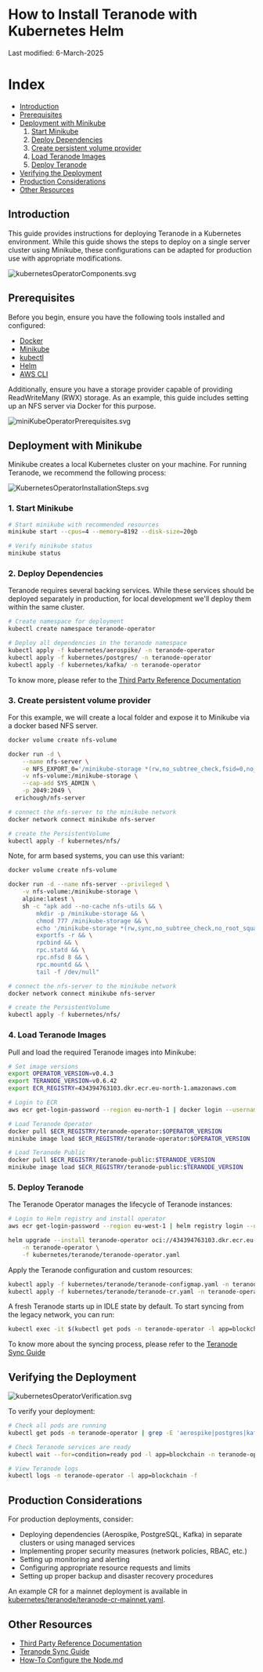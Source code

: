 # How to Install Teranode with Kubernetes Helm

Last modified: 6-March-2025

# Index

- [Introduction](#introduction)
- [Prerequisites](#prerequisites)
- [Deployment with Minikube](#deployment-with-minikube)
  1. [Start Minikube](#1-start-minikube)
  2. [Deploy Dependencies](#2-deploy-dependencies)
  3. [Create persistent volume provider](#3-create-persistent-volume-provider)
  4. [Load Teranode Images](#4-load-teranode-images)
  5. [Deploy Teranode](#5-deploy-teranode)
- [Verifying the Deployment](#verifying-the-deployment)
- [Production Considerations](#production-considerations)
- [Other Resources](#other-resources)

## Introduction

This guide provides instructions for deploying Teranode in a Kubernetes environment. While this guide shows the steps to deploy on a single server cluster using Minikube, these configurations can be adapted for production use with appropriate modifications.

![kubernetesOperatorComponents.svg](img/mermaid/kubernetesOperatorComponents.svg)

## Prerequisites

Before you begin, ensure you have the following tools installed and configured:

- [Docker](https://docs.docker.com/get-docker/)
- [Minikube](https://minikube.sigs.k8s.io/docs/start/)
- [kubectl](https://kubernetes.io/docs/tasks/tools/)
- [Helm](https://helm.sh/docs/intro/install/)
- [AWS CLI](https://aws.amazon.com/cli/)

Additionally, ensure you have a storage provider capable of providing ReadWriteMany (RWX) storage. As an example, this guide includes setting up an NFS server via Docker for this purpose.

![miniKubeOperatorPrerequisites.svg](img/mermaid/miniKubeOperatorPrerequisites.svg)


## Deployment with Minikube

Minikube creates a local Kubernetes cluster on your machine. For running Teranode, we recommend the following process:

![KubernetesOperatorInstallationSteps.svg](img/mermaid/KubernetesOperatorInstallationSteps.svg)

### 1. Start Minikube
```bash
# Start minikube with recommended resources
minikube start --cpus=4 --memory=8192 --disk-size=20gb

# Verify minikube status
minikube status
```

### 2. Deploy Dependencies

Teranode requires several backing services. While these services should be deployed separately in production, for local development we'll deploy them within the same cluster.

```bash
# Create namespace for deployment
kubectl create namespace teranode-operator

# Deploy all dependencies in the teranode namespace
kubectl apply -f kubernetes/aerospike/ -n teranode-operator
kubectl apply -f kubernetes/postgres/ -n teranode-operator
kubectl apply -f kubernetes/kafka/ -n teranode-operator
```

To know more, please refer to the [Third Party Reference Documentation](../../../references/thirdPartySoftwareRequirements.md)

### 3. Create persistent volume provider
For this example, we will create a local folder and expose it to Minikube via a docker based NFS server.

```bash
docker volume create nfs-volume

docker run -d \
    --name nfs-server \
    -e NFS_EXPORT_0='/minikube-storage *(rw,no_subtree_check,fsid=0,no_root_squash)' \
    -v nfs-volume:/minikube-storage \
    --cap-add SYS_ADMIN \
    -p 2049:2049 \
  erichough/nfs-server

# connect the nfs-server to the minikube network
docker network connect minikube nfs-server

# create the PersistentVolume
kubectl apply -f kubernetes/nfs/
```

Note, for arm based systems, you can use this variant:

```bash
docker volume create nfs-volume

docker run -d --name nfs-server --privileged \
    -v nfs-volume:/minikube-storage \
    alpine:latest \
    sh -c "apk add --no-cache nfs-utils && \
        mkdir -p /minikube-storage && \
        chmod 777 /minikube-storage && \
        echo '/minikube-storage *(rw,sync,no_subtree_check,no_root_squash,insecure,fsid=0)' > /etc/exports && \
        exportfs -r && \
        rpcbind && \
        rpc.statd && \
        rpc.nfsd 8 && \
        rpc.mountd && \
        tail -f /dev/null"

# connect the nfs-server to the minikube network
docker network connect minikube nfs-server

# create the PersistentVolume
kubectl apply -f kubernetes/nfs/
```


### 4. Load Teranode Images

Pull and load the required Teranode images into Minikube:

```bash
# Set image versions
export OPERATOR_VERSION=v0.4.3
export TERANODE_VERSION=v0.6.42
export ECR_REGISTRY=434394763103.dkr.ecr.eu-north-1.amazonaws.com

# Login to ECR
aws ecr get-login-password --region eu-north-1 | docker login --username AWS --password-stdin $ECR_REGISTRY

# Load Teranode Operator
docker pull $ECR_REGISTRY/teranode-operator:$OPERATOR_VERSION
minikube image load $ECR_REGISTRY/teranode-operator:$OPERATOR_VERSION

# Load Teranode Public
docker pull $ECR_REGISTRY/teranode-public:$TERANODE_VERSION
minikube image load $ECR_REGISTRY/teranode-public:$TERANODE_VERSION
```

### 5. Deploy Teranode

The Teranode Operator manages the lifecycle of Teranode instances:

```bash
# Login to Helm registry and install operator
aws ecr get-login-password --region eu-west-1 | helm registry login --username AWS --password-stdin 434394763103.dkr.ecr.eu-west-1.amazonaws.com

helm upgrade --install teranode-operator oci://434394763103.dkr.ecr.eu-west-1.amazonaws.com/teranode-operator \
    -n teranode-operator \
    -f kubernetes/teranode/teranode-operator.yaml
```

Apply the Teranode configuration and custom resources:
```bash
kubectl apply -f kubernetes/teranode/teranode-configmap.yaml -n teranode-operator
kubectl apply -f kubernetes/teranode/teranode-cr.yaml -n teranode-operator
```

A fresh Teranode starts up in IDLE state by default. To start syncing from the legacy network, you can run:
```bash
kubectl exec -it $(kubectl get pods -n teranode-operator -l app=blockchain -o jsonpath='{.items[0].metadata.name}') -n teranode-operator -- teranode-cli setfsmstate -fsmstate legacysyncing
```

To know more about the syncing process, please refer to the [Teranode Sync Guide](../../../howto/miners/minersHowToSyncTheNode.md)

## Verifying the Deployment

![kubernetesOperatorVerification.svg](img/mermaid/kubernetesOperatorVerification.svg)

To verify your deployment:

```bash
# Check all pods are running
kubectl get pods -n teranode-operator | grep -E 'aerospike|postgres|kafka|teranode-operator'

# Check Teranode services are ready
kubectl wait --for=condition=ready pod -l app=blockchain -n teranode-operator --timeout=300s

# View Teranode logs
kubectl logs -n teranode-operator -l app=blockchain -f
```

## Production Considerations

For production deployments, consider:

- Deploying dependencies (Aerospike, PostgreSQL, Kafka) in separate clusters or using managed services
- Implementing proper security measures (network policies, RBAC, etc.)
- Setting up monitoring and alerting
- Configuring appropriate resource requests and limits
- Setting up proper backup and disaster recovery procedures

An example CR for a mainnet deployment is available in [kubernetes/teranode/teranode-cr-mainnet.yaml](https://github.com/bitcoin-sv/teranode-public/blob/feature/kube-docs/kubernetes/teranode/teranode-cr-mainnet.yaml).

## Other Resources

- [Third Party Reference Documentation](../../../references/thirdPartySoftwareRequirements.md)
- [Teranode Sync Guide](../../../howto/miners/minersHowToSyncTheNode.md)
- [How-To Configure the Node.md](minersHowToConfigureTheNode.md)
